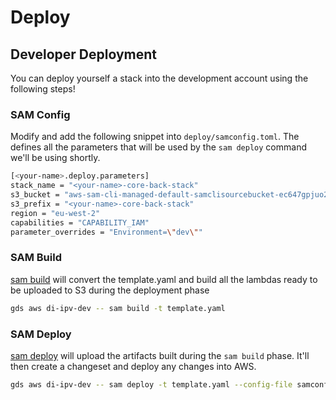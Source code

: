 # Deploy

## Developer Deployment

You can deploy yourself a stack into the development account using the following steps!

### SAM Config

Modify and add the following snippet into `deploy/samconfig.toml`. The defines all the parameters that will be used by the `sam deploy` command we'll be using shortly.

```sh
[<your-name>.deploy.parameters]
stack_name = "<your-name>-core-back-stack"
s3_bucket = "aws-sam-cli-managed-default-samclisourcebucket-ec647gpjuo2w"
s3_prefix = "<your-name>-core-back-stack"
region = "eu-west-2"
capabilities = "CAPABILITY_IAM"
parameter_overrides = "Environment=\"dev\""
```

### SAM Build

[sam build](https://docs.aws.amazon.com/serverless-application-model/latest/developerguide/sam-cli-command-reference-sam-build.html) will convert the template.yaml and build all the lambdas ready to be uploaded to S3 during the deployment phase

```sh
gds aws di-ipv-dev -- sam build -t template.yaml
```

### SAM Deploy

[sam deploy](https://docs.aws.amazon.com/serverless-application-model/latest/developerguide/sam-cli-command-reference-sam-deploy.html) will upload the artifacts built during the `sam build` phase. It'll then create a changeset and deploy any changes into AWS.

```sh
gds aws di-ipv-dev -- sam deploy -t template.yaml --config-file samconfig.toml --config-env <your-name>
```
